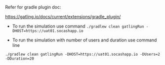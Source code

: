 Refer for gradle plugin doc:

https://gatling.io/docs/current/extensions/gradle_plugin/ 

- To run the simulation use command
``` ./gradlew clean gatlingRun -DHOST=https://uat01.socashapp.io ```

- To run the simulation with number of users and duration use command line

``` ./gradlew clean gatlingRun -DHOST=https://uat01.socashapp.io -DUsers=2 -DDuration=20 ```
